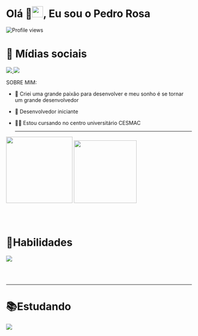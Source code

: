 
  
  
  
  <h1 align="left">Olá 👋<img src="https://raw.githubusercontent.com/kaueMarques/kaueMarques/master/hi.gif" width="30px">, Eu sou o Pedro Rosa </h1>
<p align="left"> <img src="https://komarev.com/ghpvc/?username=devpedrorosa-dev&color=blueviolet&style=for-the-badge" alt="Profile views" /> </p>


<h1>🔔 Mídias sociais </h1>
<div display= inline-block>
<a href = "mailto:devpedrorosa@gmail.com"><img src="https://img.shields.io/badge/Gmail-D14836?style=for-the-badge&logo=gmail&logoColor=white" target="_blank">
<a href="https://www.linkedin.com/in/pedro-henrique-rosa-cruz-3901b3269/" target="_blank"><img src="https://img.shields.io/badge/-LinkedIn-%230077B5?style=for-the-badge&logo=linkedin&logoColor=white" target="_blank"></a>

SOBRE MIM:


- 👊 Criei uma grande paixão para desenvolver e meu sonho é se tornar um grande desenvolvedor

- 🚀  Desenvolvedor iniciante

- 👨‍💻  Estou cursando no centro universitário CESMAC
   ___ ___ ___ ___ ___ ___ ___ ___ ___ ___ ___ ___ ___ ___ ___ ___ ___ ___ ___ ___ ___ ___ ___ ___ ___ ___ ___ ___ ___ ___ ___ ___ ___ ___ ___ ___ ___ ___ ___ ___ ___ ___

 <img  height="180em" src="https://github-readme-stats-sigma-five.vercel.app/api?username=devpedrorosa&show_icons=true&theme=great-gatsby&include_all_commits=true&count_private=true"/>
   <img  height="170em" src="https://github-readme-stats-sigma-five.vercel.app/api/top-langs/?username=devpedrorosa&layout=compact&langs_count=16&theme=great-gatsby"/>

<br>
 
  
 </div>
<br>


&nbsp;
<h1> 📜Habilidades </h1>
  <a href="https://skillicons.dev">
    <img src="https://skillicons.dev/icons?i=python,vim,c,git" />
  </a>
</p>

<br><br>
_____________________________________________________________________________________________________________________________________________________________________
  <h1> 📚Estudando </h1>
   <a href="https://skillicons.dev">
    <img src="https://skillicons.dev/icons?i=javascript,html,css" />
  </a>
</p>

<br><br>

